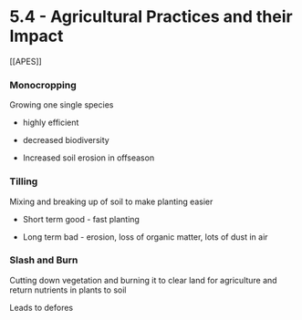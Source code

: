 # 5\.4 - Agricultural Practices and their Impact

[[APES]]

### Monocropping

Growing one single species

- highly efficient

- decreased biodiversity

- Increased soil erosion in offseason

### Tilling

Mixing and breaking up of soil to make planting easier

- Short term good - fast planting

- Long term bad - erosion, loss of organic matter, lots of dust in air

### Slash and Burn

Cutting down vegetation and burning it to clear land for agriculture and return nutrients in plants to soil

Leads to defores